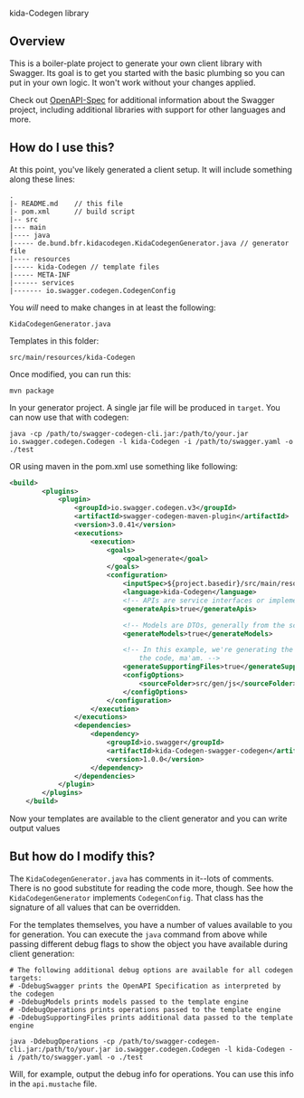  kida-Codegen library

## Overview
This is a boiler-plate project to generate your own client library with Swagger.  Its goal is
to get you started with the basic plumbing so you can put in your own logic.  It won't work without
your changes applied.


Check out [OpenAPI-Spec](https://github.com/OAI/OpenAPI-Specification) for additional information about the Swagger project, including additional libraries with support for other languages and more. 

## How do I use this?
At this point, you've likely generated a client setup.  It will include something along these lines:

```
.
|- README.md    // this file
|- pom.xml      // build script
|-- src
|--- main
|---- java
|----- de.bund.bfr.kidacodegen.KidaCodegenGenerator.java // generator file
|---- resources
|----- kida-Codegen // template files
|----- META-INF
|------ services
|------- io.swagger.codegen.CodegenConfig
```

You _will_ need to make changes in at least the following:

`KidaCodegenGenerator.java`

Templates in this folder:

`src/main/resources/kida-Codegen`

Once modified, you can run this:

```
mvn package
```

In your generator project.  A single jar file will be produced in `target`.  You can now use that with codegen:

```
java -cp /path/to/swagger-codegen-cli.jar:/path/to/your.jar io.swagger.codegen.Codegen -l kida-Codegen -i /path/to/swagger.yaml -o ./test
```
OR using maven in the pom.xml use something like following:
```xml
<build>
		<plugins>
			<plugin>
				<groupId>io.swagger.codegen.v3</groupId>
				<artifactId>swagger-codegen-maven-plugin</artifactId>
				<version>3.0.41</version>
				<executions>
					<execution>
						<goals>
							<goal>generate</goal>
						</goals>
						<configuration>
							<inputSpec>${project.basedir}/src/main/resources/api.json</inputSpec>
							<language>kida-Codegen</language>
							<!-- APIs are service interfaces or implementations. -->
							<generateApis>true</generateApis>

							<!-- Models are DTOs, generally from the schemas portion of the spec. -->
							<generateModels>true</generateModels>

							<!-- In this example, we're generating the POM, README, etc. Just 
								the code, ma'am. -->
							<generateSupportingFiles>true</generateSupportingFiles>
							<configOptions>
								<sourceFolder>src/gen/js</sourceFolder>
							</configOptions>
						</configuration>
					</execution>
				</executions>
				<dependencies>
					<dependency>
						<groupId>io.swagger</groupId>
    					<artifactId>kida-Codegen-swagger-codegen</artifactId>
						<version>1.0.0</version>
					</dependency>
				</dependencies>
			</plugin>
		</plugins>
	</build>
```
    
Now your templates are available to the client generator and you can write output values

## But how do I modify this?
The `KidaCodegenGenerator.java` has comments in it--lots of comments.  There is no good substitute
for reading the code more, though.  See how the `KidaCodegenGenerator` implements `CodegenConfig`.
That class has the signature of all values that can be overridden.

For the templates themselves, you have a number of values available to you for generation.
You can execute the `java` command from above while passing different debug flags to show
the object you have available during client generation:

```
# The following additional debug options are available for all codegen targets:
# -DdebugSwagger prints the OpenAPI Specification as interpreted by the codegen
# -DdebugModels prints models passed to the template engine
# -DdebugOperations prints operations passed to the template engine
# -DdebugSupportingFiles prints additional data passed to the template engine

java -DdebugOperations -cp /path/to/swagger-codegen-cli.jar:/path/to/your.jar io.swagger.codegen.Codegen -l kida-Codegen -i /path/to/swagger.yaml -o ./test
```

Will, for example, output the debug info for operations.  You can use this info
in the `api.mustache` file.
